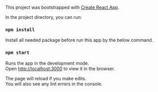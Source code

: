 This project was bootstrapped with [Create React App](https://github.com/facebook/create-react-app).

In the project directory, you can run:

### `npm install`

Install all needed package before run this app by the below command.

### `npm start`

Runs the app in the development mode.<br />
Open [http://localhost:3000](http://localhost:3000) to view it in the browser.

The page will reload if you make edits.<br />
You will also see any lint errors in the console.

